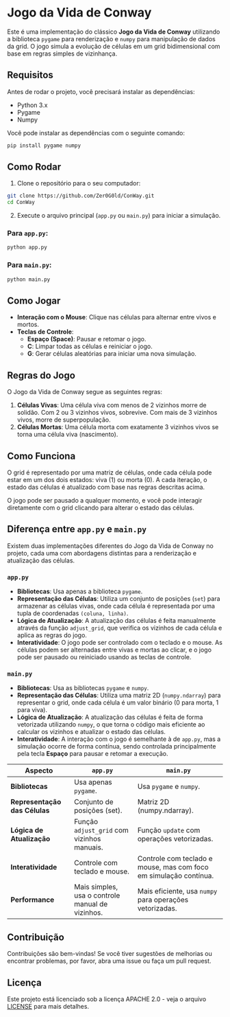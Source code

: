# Jogo da Vida de Conway

Este é uma implementação do clássico **Jogo da Vida de Conway** utilizando a biblioteca `pygame` para renderização e `numpy` para manipulação de dados da grid. O jogo simula a evolução de células em um grid bidimensional com base em regras simples de vizinhança.

## Requisitos

Antes de rodar o projeto, você precisará instalar as dependências:

- Python 3.x
- Pygame
- Numpy

Você pode instalar as dependências com o seguinte comando:

```bash
pip install pygame numpy
```

## Como Rodar

1. Clone o repositório para o seu computador:

```bash
git clone https://github.com/Zer0G0ld/ConWay.git
cd ConWay
```

2. Execute o arquivo principal (`app.py` ou `main.py`) para iniciar a simulação.

### Para `app.py`:

```bash
python app.py
```

### Para `main.py`:

```bash
python main.py
```

## Como Jogar

- **Interação com o Mouse**: Clique nas células para alternar entre vivos e mortos.
- **Teclas de Controle**:
  - **Espaço (Space)**: Pausar e retomar o jogo.
  - **C**: Limpar todas as células e reiniciar o jogo.
  - **G**: Gerar células aleatórias para iniciar uma nova simulação.

## Regras do Jogo

O Jogo da Vida de Conway segue as seguintes regras:

1. **Células Vivas**: Uma célula viva com menos de 2 vizinhos morre de solidão. Com 2 ou 3 vizinhos vivos, sobrevive. Com mais de 3 vizinhos vivos, morre de superpopulação.
2. **Células Mortas**: Uma célula morta com exatamente 3 vizinhos vivos se torna uma célula viva (nascimento).

## Como Funciona

O grid é representado por uma matriz de células, onde cada célula pode estar em um dos dois estados: viva (1) ou morta (0). A cada iteração, o estado das células é atualizado com base nas regras descritas acima.

O jogo pode ser pausado a qualquer momento, e você pode interagir diretamente com o grid clicando para alterar o estado das células.

## Diferença entre `app.py` e `main.py`

Existem duas implementações diferentes do Jogo da Vida de Conway no projeto, cada uma com abordagens distintas para a renderização e atualização das células.

### `app.py`
- **Bibliotecas**: Usa apenas a biblioteca `pygame`.
- **Representação das Células**: Utiliza um conjunto de posições (`set`) para armazenar as células vivas, onde cada célula é representada por uma tupla de coordenadas `(coluna, linha)`.
- **Lógica de Atualização**: A atualização das células é feita manualmente através da função `adjust_grid`, que verifica os vizinhos de cada célula e aplica as regras do jogo.
- **Interatividade**: O jogo pode ser controlado com o teclado e o mouse. As células podem ser alternadas entre vivas e mortas ao clicar, e o jogo pode ser pausado ou reiniciado usando as teclas de controle.

### `main.py`
- **Bibliotecas**: Usa as bibliotecas `pygame` e `numpy`.
- **Representação das Células**: Utiliza uma matriz 2D (`numpy.ndarray`) para representar o grid, onde cada célula é um valor binário (0 para morta, 1 para viva).
- **Lógica de Atualização**: A atualização das células é feita de forma vetorizada utilizando `numpy`, o que torna o código mais eficiente ao calcular os vizinhos e atualizar o estado das células.
- **Interatividade**: A interação com o jogo é semelhante à de `app.py`, mas a simulação ocorre de forma contínua, sendo controlada principalmente pela tecla **Espaço** para pausar e retomar a execução.

| Aspecto               | `app.py`                                          | `main.py`                                     |
|-----------------------|---------------------------------------------------|-----------------------------------------------|
| **Bibliotecas**        | Usa apenas `pygame`.                             | Usa `pygame` e `numpy`.                       |
| **Representação das Células** | Conjunto de posições (set).                  | Matriz 2D (numpy.ndarray).                    |
| **Lógica de Atualização**  | Função `adjust_grid` com vizinhos manuais.     | Função `update` com operações vetorizadas.    |
| **Interatividade**     | Controle com teclado e mouse.                    | Controle com teclado e mouse, mas com foco em simulação contínua. |
| **Performance**        | Mais simples, usa o controle manual de vizinhos.  | Mais eficiente, usa `numpy` para operações vetorizadas. |


## Contribuição

Contribuições são bem-vindas! Se você tiver sugestões de melhorias ou encontrar problemas, por favor, abra uma issue ou faça um pull request.

## Licença

Este projeto está licenciado sob a licença APACHE 2.0 - veja o arquivo [LICENSE](LICENSE) para mais detalhes.
